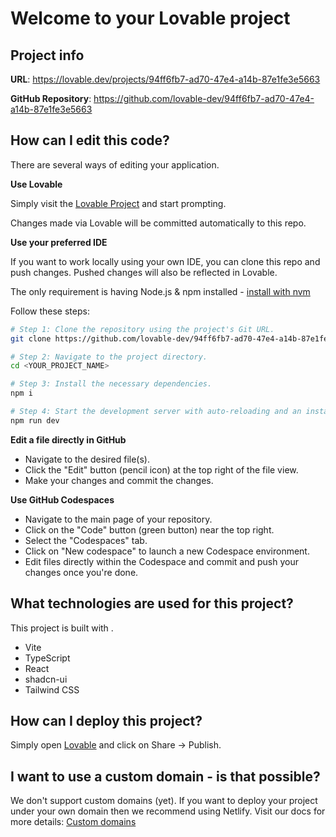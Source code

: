 # Welcome to your Lovable project

## Project info

**URL**: https://lovable.dev/projects/94ff6fb7-ad70-47e4-a14b-87e1fe3e5663

**GitHub Repository**: https://github.com/lovable-dev/94ff6fb7-ad70-47e4-a14b-87e1fe3e5663

## How can I edit this code?

There are several ways of editing your application.

**Use Lovable**

Simply visit the [Lovable Project](https://lovable.dev/projects/94ff6fb7-ad70-47e4-a14b-87e1fe3e5663) and start prompting.

Changes made via Lovable will be committed automatically to this repo.

**Use your preferred IDE**

If you want to work locally using your own IDE, you can clone this repo and push changes. Pushed changes will also be reflected in Lovable.

The only requirement is having Node.js & npm installed - [install with nvm](https://github.com/nvm-sh/nvm#installing-and-updating)

Follow these steps:

```sh
# Step 1: Clone the repository using the project's Git URL.
git clone https://github.com/lovable-dev/94ff6fb7-ad70-47e4-a14b-87e1fe3e5663

# Step 2: Navigate to the project directory.
cd <YOUR_PROJECT_NAME>

# Step 3: Install the necessary dependencies.
npm i

# Step 4: Start the development server with auto-reloading and an instant preview.
npm run dev
```

**Edit a file directly in GitHub**

- Navigate to the desired file(s).
- Click the "Edit" button (pencil icon) at the top right of the file view.
- Make your changes and commit the changes.

**Use GitHub Codespaces**

- Navigate to the main page of your repository.
- Click on the "Code" button (green button) near the top right.
- Select the "Codespaces" tab.
- Click on "New codespace" to launch a new Codespace environment.
- Edit files directly within the Codespace and commit and push your changes once you're done.

## What technologies are used for this project?

This project is built with .

- Vite
- TypeScript
- React
- shadcn-ui
- Tailwind CSS

## How can I deploy this project?

Simply open [Lovable](https://lovable.dev/projects/94ff6fb7-ad70-47e4-a14b-87e1fe3e5663) and click on Share -> Publish.

## I want to use a custom domain - is that possible?

We don't support custom domains (yet). If you want to deploy your project under your own domain then we recommend using Netlify. Visit our docs for more details: [Custom domains](https://docs.lovable.dev/tips-tricks/custom-domain/)